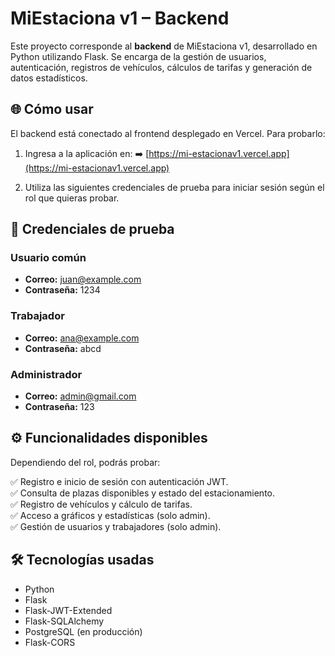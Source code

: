 # MiEstaciona v1 – Backend

Este proyecto corresponde al **backend** de MiEstaciona v1, desarrollado en Python utilizando Flask. Se encarga de la gestión de usuarios, autenticación, registros de vehículos, cálculos de tarifas y generación de datos estadísticos.

## 🌐 Cómo usar

El backend está conectado al frontend desplegado en Vercel. Para probarlo:

1. Ingresa a la aplicación en:
   ➡️ [https://mi-estacionav1.vercel.app](https://mi-estacionav1.vercel.app)

2. Utiliza las siguientes credenciales de prueba para iniciar sesión según el rol que quieras probar.

## 🔑 Credenciales de prueba

### Usuario común
- **Correo:** juan@example.com
- **Contraseña:** 1234

### Trabajador
- **Correo:** ana@example.com
- **Contraseña:** abcd

### Administrador
- **Correo:** admin@gmail.com
- **Contraseña:** 123

## ⚙️ Funcionalidades disponibles

Dependiendo del rol, podrás probar:

✅ Registro e inicio de sesión con autenticación JWT.  
✅ Consulta de plazas disponibles y estado del estacionamiento.  
✅ Registro de vehículos y cálculo de tarifas.  
✅ Acceso a gráficos y estadísticas (solo admin).  
✅ Gestión de usuarios y trabajadores (solo admin).

## 🛠️ Tecnologías usadas

- Python
- Flask
- Flask-JWT-Extended
- Flask-SQLAlchemy
- PostgreSQL (en producción)
- Flask-CORS
